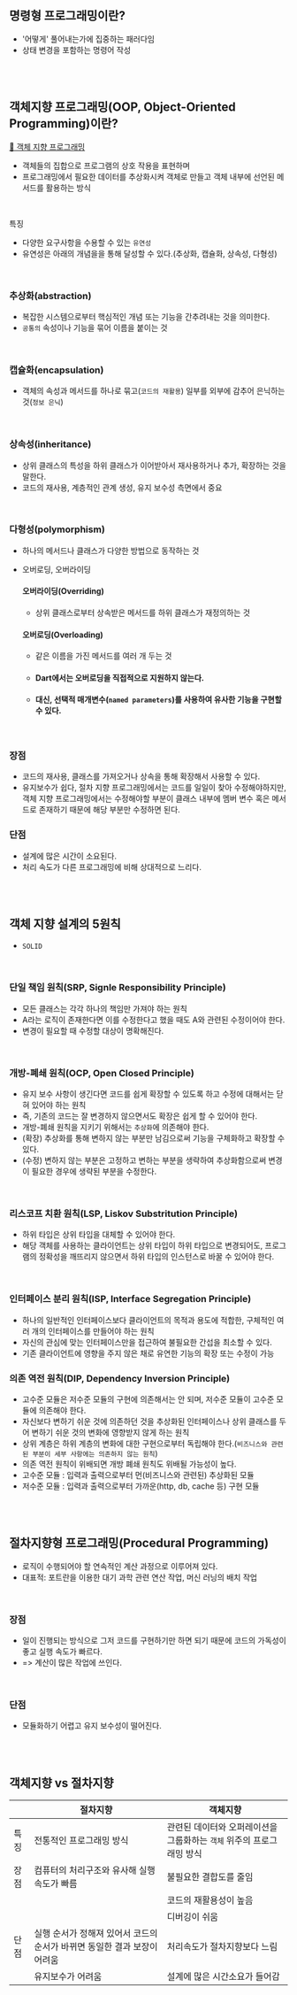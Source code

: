 ## 명령형 프로그래밍이란?
* '어떻게' 풀어내는가에 집중하는 패러다임
* 상태 변경을 포함하는 명령어 작성

<br></br>

## 객체지향 프로그래밍(OOP, Object-Oriented Programming)이란?

[🔗 객체 지향 프로그래밍](https://jeong-pro.tistory.com/95)

* 객체들의 집합으로 프로그램의 상호 작용을 표현하며
* 프로그래밍에서 필요한 데이터를 추상화시켜 객체로 만들고 객체 내부에 선언된 메서드를 활용하는 방식

<br>

특징
* 다양한 요구사항을 수용할 수 있는 `유연성`
* 유연성은 아래의 개념을을 통해 달성할 수 있다.(추상화, 캡슐화, 상속성, 다형성)

<br>

### 추상화(abstraction)
* 복잡한 시스템으로부터 핵심적인 개념 또는 기능을 간추려내는 것을 의미한다.
* `공통의` 속성이나 기능을 묶어 이름을 붙이는 것

<br>

### 캡슐화(encapsulation)
* 객체의 속성과 메서드를 하나로 묶고(`코드의 재활용`) 일부를 외부에 감추어 은닉하는 것(`정보 은닉`)

<br>

### 상속성(inheritance)
* 상위 클래스의 특성을 하위 클래스가 이어받아서 재사용하거나 추가, 확장하는 것을 말한다.
* 코드의 재사용, 계층적인 관계 생성, 유지 보수성 측면에서 중요

<br>

### 다형성(polymorphism)
* 하나의 메서드나 클래스가 다양한 방법으로 동작하는 것
* 오버로딩, 오버라이딩

  #### 오버라이딩(Overriding)
  * 상위 클래스로부터 상속받은 메서드를 하위 클래스가 재정의하는 것
  
  #### 오버로딩(Overloading)
  * 같은 이름을 가진 메서드를 여러 개 두는 것
  * #### Dart에서는 오버로딩을 직접적으로 지원하지 않는다.
  * #### 대신, 선택적 매개변수(`named parameters`)를 사용하여 유사한 기능을 구현할 수 있다.


<br>

### 장점
* 코드의 재사용, 클래스를 가져오거나 상속을 통해 확장해서 사용할 수 있다.
* 유지보수가 쉽다, 절차 지향 프로그래밍에서는 코드를 일일이 찾아 수정해야하지만, 객체 지향 프로그래밍에서는 수정해야할 부분이 클래스 내부에 멤버 변수 혹은 메서드로 존재하기 때문에 해당 부분만 수정하면 된다.

### 단점
* 설계에 많은 시간이 소요된다.
* 처리 속도가 다른 프로그래밍에 비해 상대적으로 느리다.

<br></br>

## 객체 지향 설계의 5원칙
* `SOLID`

<br>

### 단일 책임 원칙(SRP, Signle Responsibility Principle)
* 모든 클래스는 각각 하나의 책임만 가져야 하는 원칙
* A라는 로직이 존재한다면 이를 수정한다고 했을 때도 A와 관련된 수정이어야 한다.
* 변경이 필요할 때 수정할 대상이 명확해진다.

<br>

### 개방-폐쇄 원칙(OCP, Open Closed Principle)
* 유지 보수 사항이 생긴다면 코드를 쉽게 확장할 수 있도록 하고 수정에 대해서는 닫혀 있어야 하는 원칙
* 즉, 기존의 코드는 잘 변경하지 않으면서도 확장은 쉽게 할 수 있어야 한다.
* 개방-폐쇄 원칙을 지키기 위해서는 `추상화`에 의존해야 한다.
* (확장) 추상화를 통해 변하지 않는 부분만 남김으로써 기능을 구체화하고 확장할 수 있다.
* (수정) 변하지 않는 부분은 고정하고 변하는 부분을 생략하여 추상화함으로써 변경이 필요한 경우에 생략된 부분을 수정한다.

<br>

### 리스코프 치환 원칙(LSP, Liskov Substritution Principle)
* 하위 타입은 상위 타입을 대체할 수 있어야 한다.
* 해당 객체를 사용하는 클라이언트는 상위 타입이 하위 타입으로 변경되어도, 프로그램의 정확성을 깨뜨리지 않으면서 하위 타입의 인스턴스로 바꿀 수 있어야 한다.

<br>

### 인터페이스 분리 원칙(ISP, Interface Segregation Principle)
* 하나의 일반적인 인터페이스보다 클라이언트의 목적과 용도에 적합한, 구체적인 여러 개의 인터페이스를 만들어야 하는 원칙
* 자신의 관심에 맞는 인터페이스만을 접근하여 불필요한 간섭을 최소할 수 있다.
* 기존 클라이언트에 영향을 주지 않은 채로 유연한 기능의 확장 또는 수정이 가능



### 의존 역전 원칙(DIP, Dependency Inversion Principle)
* 고수준 모듈은 저수준 모듈의 구현에 의존해서는 안 되며, 저수준 모듈이 고수준 모듈에 의존해야 한다.
* 자신보다 변하기 쉬운 것에 의존하던 것을 추상화된 인터페이스나 상위 클래스를 두어 변하기 쉬운 것의 변화에 영향받지 않게 하는 원칙
* 상위 계층은 하위 계층의 변화에 대한 구현으로부터 독립해야 한다.(`비즈니스와 관련된 부분이 세부 사항에는 의존하지 않는 원칙`)
* 의존 역전 원칙이 위배되면 개방 폐쇄 원칙도 위배될 가능성이 높다.
* 고수준 모듈 : 입력과 출력으로부터 먼(비즈니스와 관련된) 추상화된 모듈
* 저수준 모듈 : 입력과 출력으로부터 가까운(http, db, cache 등) 구현 모듈

<br></br>

## 절차지향형 프로그래밍(Procedural Programming)
* 로직이 수행되어야 할 연속적인 계산 과정으로 이루어져 있다.
* 대표적: 포트란을 이용한 대기 과학 관련 연산 작업, 머신 러닝의 배치 작업

<br>

### 장점
* 일이 진행되는 방식으로 그저 코드를 구현하기만 하면 되기 때문에 코드의 가독성이 좋고 실행 속도가 빠르다.
* => 계산이 많은 작업에 쓰인다.

<br>

### 단점
* 모듈화하기 어렵고 유지 보수성이 떨어진다.

<br></br>

## 객체지향 vs 절차지향

|   |절차지향|객체지향|
|---|------|-----|
|특징|전통적인 프로그래밍 방식|관련된 데이터와 오퍼레이션을 그룹화하는 `객체` 위주의 프로그래밍 방식|
|장점|컴퓨터의 처리구조와 유사해 실행속도가 빠름                      |불필요한 결합도를 줄임|
|   |                                                     |코드의 재활용성이 높음|
|   |                                                            |디버깅이 쉬움|
|단점|실행 순서가 정해져 있어서 코드의 순서가 바뀌면 동일한 결과 보장이 어려움|처리속도가 절차지향보다 느림|
|   |유지보수가 어려움                                         |설계에 많은 시간소요가 들어감|
